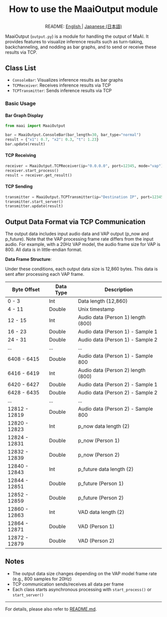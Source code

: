 <h1>
<p align="center">
How to use the <b>MaaiOutput</b> module
</p>
</h1>
<p align="center">
README: <a href="output.md">English </a> | <a href="output_JP.md">Japanese (日本語) </a>
</p>

MaaiOutput (`output.py`) is a module for handling the output of MaAI.
It provides features to visualize inference results such as turn-taking, backchanneling, and nodding as bar graphs, and to send or receive these results via TCP.

## Class List

- `ConsoleBar`: Visualizes inference results as bar graphs
- `TCPReceiver`: Receives inference results via TCP
- `TCPTransmitter`: Sends inference results via TCP

### Basic Usage

#### Bar Graph Display
```python
from maai import MaaiOutput

bar = MaaiOutput.ConsoleBar(bar_length=30, bar_type="normal")
result = {"x1": 0.7, "x2": 0.3, "t": 1.23}
bar.update(result)
```

#### TCP Receiving
```python
receiver = MaaiOutput.TCPReceiver(ip="0.0.0.0", port=12345, mode="vap")
receiver.start_process()
result = receiver.get_result()
```

#### TCP Sending
```python
transmitter = MaaiOutput.TCPTransmitter(ip="Destination IP", port=12345, mode="vap")
transmitter.start_server()
transmitter.update(result)
```

## Output Data Format via TCP Communication

The output data includes input audio data and VAP output (p_now and p_future). Note that the VAP processing frame rate differs from the input audio. For example, with a 20Hz VAP model, the audio frame size for VAP is 800. All data is in little-endian format.

__Data Frame Structure__:

Under these conditions, each output data size is 12,860 bytes. This data is sent after processing each VAP frame.

| Byte Offset | Data Type | Description |
| --- | --- | --- |
| 0 - 3 | Int | Data length (12,860) |
| 4 - 11 | Double | Unix timestamp |
| 12 - 15 | Int | Audio data (Person 1) length (800) |
| 16 - 23 | Double | Audio data (Person 1) - Sample 1 |
| 24 - 31 | Double | Audio data (Person 1) - Sample 2 |
| ... | ... | ... |
| 6408 - 6415 | Double | Audio data (Person 1) - Sample 800 |
| 6416 - 6419 | Int | Audio data (Person 2) length (800) |
| 6420 - 6427 | Double | Audio data (Person 2) - Sample 1 |
| 6428 - 6435 | Double | Audio data (Person 2) - Sample 2 |
| ... | ... | ... |
| 12812 - 12819 | Double | Audio data (Person 2) - Sample 800 |
| 12820 - 12823 | Int | p_now data length (2) |
| 12824 - 12831 | Double | p_now (Person 1) |
| 12832 - 12839 | Double | p_now (Person 2) |
| 12840 - 12843 | Int | p_future data length (2) |
| 12844 - 12851 | Double | p_future (Person 1) |
| 12852 - 12859 | Double | p_future (Person 2) |
| 12860 - 12863 | Int | VAD data length (2) |
| 12864 - 12871 | Double | VAD (Person 1) |
| 12872 - 12879 | Double | VAD (Person 2) |

## Notes

- The output data size changes depending on the VAP model frame rate (e.g., 800 samples for 20Hz)
- TCP communication sends/receives all data per frame
- Each class starts asynchronous processing with `start_process()` or `start_server()`

---

For details, please also refer to [README.md](../README.md).

